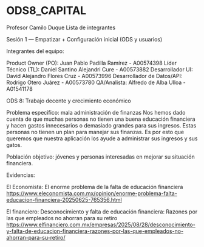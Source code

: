 # ODS8_CAPITAL
Profesor Camilo Duque
Lista de integrantes

Sesión 1 — Empatizar + Configuración inicial (ODS y usuarios)


Integrantes del equipo: 

Product Owner (PO): Juan Pablo Padilla Ramírez - A00574398
Líder Técnico (TL): Daniel Santino Alejandri Cure - A00573882
Desarrollador UI: David Alejandro Flores Cruz - A00573996
Desarrollador de Datos/API: Rodrigo Otero Juárez - A00573780
QA/Analista: Alfredo de Alba Ulloa - A01541178


ODS 8: Trabajo decente y crecimiento económico 

Problema específico: mala administración de finanzas
Nos hemos dado cuenta de que muchas personas no tienen una buena educación financiera y hacen gastos innecesarios o demasiado grandes para sus ingresos. Estas personas no tienen un plan para manejar sus finanzas. Es por esto que queremos que nuestra aplicación los ayude a administrar sus ingresos y sus gatos. 

Población objetivo: jóvenes y personas interesadas en mejorar su situación financiera. 

Evidencias: 

El Economista: El enorme problema de la falta de educación financiera https://www.eleconomista.com.mx/opinion/enorme-problema-falta-educacion-financiera-20250625-765356.html

El financiero: Desconocimiento y falta de educación financiera: Razones por las que empleados no ahorran para su retiro https://www.elfinanciero.com.mx/empresas/2025/08/28/desconocimiento-y-falta-de-educacion-financiera-razones-por-las-que-empleados-no-ahorran-para-su-retiro/

